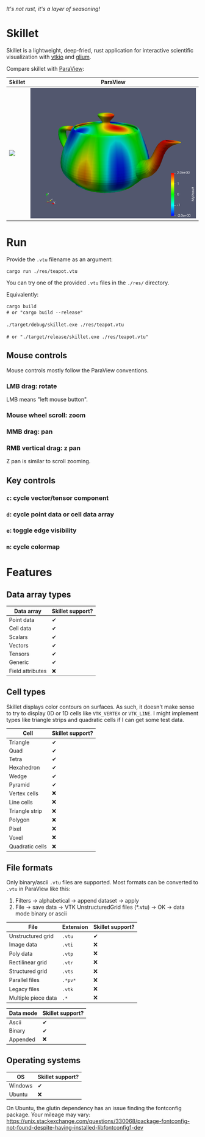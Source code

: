 
*It's not rust, it's a layer of seasoning!*

# Skillet

Skillet is a lightweight, deep-fried, rust application for interactive scientific visualization with [vtkio](https://github.com/elrnv/vtkio) and [glium](https://github.com/glium/glium).

Compare skillet with [ParaView](https://www.paraview.org/):

| Skillet                | ParaView               |
| -----------            | -----------            |
| ![](doc/skillet.gif)   | ![](doc/pv-teapot.png) |

# Run

Provide the `.vtu` filename as an argument:

    cargo run ./res/teapot.vtu

You can try one of the provided `.vtu` files in the `./res/` directory.

Equivalently:

    cargo build
    # or "cargo build --release"
    
    ./target/debug/skillet.exe ./res/teapot.vtu
    
    # or "./target/release/skillet.exe ./res/teapot.vtu"

<!-- --------------------------------------------------------------- -->

## Mouse controls

Mouse controls mostly follow the ParaView conventions.

### LMB drag:  rotate

LMB means "left mouse button".

### Mouse wheel scroll:  zoom

### MMB drag:  pan

### RMB vertical drag:  z pan

Z pan is similar to scroll zooming.

<!-- --------------------------------------------------------------- -->

## Key controls

### `c`: cycle vector/tensor component

### `d`: cycle point data or cell data array

### `e`: toggle edge visibility

### `m`: cycle colormap

<!-- --------------------------------------------------------------- -->

# Features

## Data array types

| Data array        | Skillet support?   |
| -----------       | -----------        |
| Point data        |  ✔               |
| Cell data         |  ✔               |
| Scalars           |  ✔               |
| Vectors           |  ✔               |
| Tensors           |  ✔               |
| Generic           |  ✔               |
| Field attributes  |  ❌               |

## Cell types

Skillet displays color contours on surfaces.  As such, it doesn't make sense to
try to display 0D or 1D cells like `VTK_VERTEX` or `VTK_LINE`.  I might
implement types like triangle strips and quadratic cells if I can get some test
data.

| Cell            | Skillet support?   |
| -----------     | -----------        |
| Triangle        |  ✔               |
| Quad            |  ✔               |
| Tetra           |  ✔               |
| Hexahedron      |  ✔               |
| Wedge           |  ✔               |
| Pyramid         |  ✔               |
| Vertex cells    |  ❌               |
| Line cells      |  ❌               |
| Triangle strip  |  ❌               |
| Polygon         |  ❌               |
| Pixel           |  ❌               |
| Voxel           |  ❌               |
| Quadratic cells |  ❌               |

## File formats

Only binary/ascii `.vtu` files are supported.  Most formats can be converted to `.vtu` in ParaView like this:

1.  Filters -> alphabetical -> append dataset -> apply
2.  File -> save data -> VTK UnstructuredGrid files (\*.vtu) -> OK -> data mode binary or
    ascii

| File                | Extension | Skillet support?   |
| -----------         | --------- | -----------        |
| Unstructured grid   | `.vtu`    |  ✔               |
| Image data          | `.vti`    |  ❌               |
| Poly data           | `.vtp`    |  ❌               |
| Rectilinear grid    | `.vtr`    |  ❌               |
| Structured grid     | `.vts`    |  ❌               |
| Parallel files      | `.*pv*`   |  ❌               |
| Legacy files        | `.vtk`    |  ❌               |
| Multiple piece data | `.*`      |  ❌               |

| Data mode | Skillet support? |
| --------- | ---------------- |
| Ascii     |  ✔             |
| Binary    |  ✔             |
| Appended  |  ❌             |

## Operating systems

| OS            | Skillet support?   |
| -----------   | -----------        |
| Windows       |  ✔               |
| Ubuntu        |  ❌               |

On Ubuntu, the glutin dependency has an issue finding the fontconfig package.
Your mileage may vary:  https://unix.stackexchange.com/questions/330068/package-fontconfig-not-found-despite-having-installed-libfontconfig1-dev

